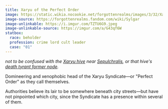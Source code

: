 ```yaml
---
title: Xaryu of the Perfect Order
image: https://static.wikia.nocookie.net/forgottenrealms/images/3/32/Xanathar-5e.jpg
image-source: https://forgottenrealms.fandom.com/wiki/Sylgar
image-unlinkable: https://i.imgur.com/TZTU6G9.jpeg
image-unlinkable-source: https://imgur.com/a/G43qf6W
statbox:
  race: beholder
  profession: crime lord cult leader
  case: "01"
---
```


*not to be confused with the [Xaryu hive](xaryu-hive) near [Sepulchralis](../locales/sepulchralis), or that hive's [death tyrant former node](xaryu-undead).*

Domineering and xenophobic head of the Xaryu Syndicate&mdash;or "Perfect Order" as they call themselves.

Authorities believe its lair to be somewhere beneath city streets&mdash;but have not pinpointed which city, since the Syndicate has a presence within several of them.
